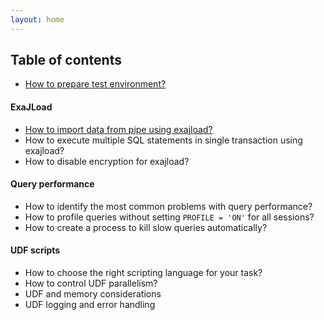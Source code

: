 ```yaml
---
layout: home
---
```


## Table of contents

* [How to prepare test environment?](/2019/05/25/test-environment.html)

#### ExaJLoad

* [How to import data from pipe using exajload?](/2019/05/31/exajload-pipe.html)
* How to execute multiple SQL statements in single transaction using exajload?
* How to disable encryption for exajload?

#### Query performance

* How to identify the most common problems with query performance?
* How to profile queries without setting `PROFILE = 'ON'` for all sessions?
* How to create a process to kill slow queries automatically?

#### UDF scripts

* How to choose the right scripting language for your task?
* How to control UDF parallelism?
* UDF and memory considerations
* UDF logging and error handling

